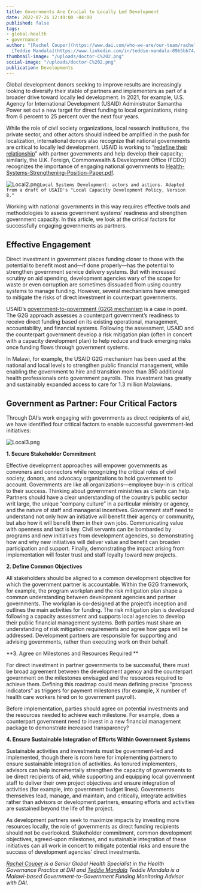 ```yaml
---
title: Governments Are Crucial to Locally Led Development
date: 2022-07-26 12:49:00 -04:00
published: false
tags:
- global-health
- governance
author: "[Rachel Couper](https://www.dai.com/who-we-are/our-team/rachel-couper) and
  [Teddie Mandala](https://www.linkedin.com/in/teddie-mandala-89b5bb74/)"
thumbnail-image: "/uploads/doctor-C%202.png"
social-image: "/uploads/doctor-C%202.png"
publication: Developments
---
```


Global development donors seeking to improve results are increasingly looking to diversify their stable of partners and implementers as part of a broader drive toward locally led development. In 2021, for example, U.S. Agency for International Development (USAID) Administrator Samantha Power set out a new target for direct funding to local organizations, rising from 6 percent to 25 percent over the next four years. 

While the role of civil society organizations, local research institutions, the private sector, and other actors should indeed be amplified in the push for localization, international donors also recognize that national governments are critical to locally led development. USAID is working to “[redefine their relationship](https://www.usaid.gov/sites/default/files/documents/LCD_Policy_-_FORMATTED_508_01-11.pdf)” with partner governments and help develop their capacity; similarly, the U.K. Foreign, Commonwealth & Development Office (FCDO) recognizes the importance of engaging national governments to [Health-Systems-Strengthening-Position-Paper.pdf](/uploads/Health-Systems-Strengthening-Position-Paper.pdf). 





![Local2.png](/uploads/Local2.png)`Local Systems Development: actors and actions. Adapted from a draft of USAID's "Local Capacity Development Policy, Version 8."`

Working with national governments in this way requires effective tools and methodologies to assess government systems’ readiness and strengthen government capacity. In this article, we look at the critical factors for successfully engaging governments as partners.

## Effective Engagement  

Direct investment in government places funding closer to those with the potential to benefit most and—if done properly—has the potential to strengthen government service delivery systems. But with increased scrutiny on aid spending, development agencies wary of the scope for waste or even corruption are sometimes dissuaded from using country systems to manage funding. However, several mechanisms have emerged to mitigate the risks of direct investment in counterpart governments.

USAID’s [government-to-government (G2G) mechanism](https://www.usaid.gov/sites/default/files/documents/220.pdf) is a case in point. The G2G approach assesses a counterpart government’s readiness to receive direct funding based on its existing operational, management, accountability, and financial systems. Following the assessment, USAID and the counterpart government develop a risk mitigation plan (often in concert with a capacity development plan) to help reduce and track emerging risks once funding flows through government systems. 

In Malawi, for example, the USAID G2G mechanism has been used at the national and local levels to strengthen public financial management, while enabling the government to hire and transition more than 350 additional health professionals onto government payrolls. This investment has greatly and sustainably expanded access to care for 1.3 million Malawians. 

## Government as Partner: Four Critical Factors

Through DAI’s work engaging with governments as direct recipients of aid, we have identified four critical factors to enable successful government-led initiatives:

![Local3.png](/uploads/Local3.png)

**1. Secure Stakeholder Commitment**

Effective development approaches will empower governments as conveners and connectors while recognizing the critical roles of civil society, donors, and advocacy organizations to hold government to account. Governments are like all organizations—employee buy-in is critical to their success. Thinking about government ministries as clients can help. Partners should have a clear understanding of the country’s public sector writ large, the unique “company culture” in a particular ministry or agency, and the nature of staff and managerial incentives. 
Government staff need to understand not only how an initiative will benefit their agency or community, but also how it will benefit them in their own jobs. Communicating value with openness and tact is key. Civil servants can be bombarded by programs and new initiatives from development agencies, so demonstrating how and why new initiatives will deliver value and benefit can broaden participation and support. Finally, demonstrating the impact arising from implementation will foster trust and staff loyalty toward new projects.  

**2. Define Common Objectives**

All stakeholders should be aligned to a common development objective for which the government partner is accountable. Within the G2G framework, for example, the program workplan and the risk mitigation plan shape a common understanding between development agencies and partner governments. The workplan is co-designed at the project’s inception and outlines the main activities for funding. The risk mitigation plan is developed following a capacity assessment and supports local agencies to develop their public financial management systems. Both parties must share an understanding of risk mitigation requirements and agree how gaps will be addressed. Development partners are responsible for supporting and advising governments, rather than executing work on their behalf. 

**3. Agree on Milestones and Resources Required **

For direct investment in partner governments to be successful, there must be broad agreement between the development agency and the counterpart government on the milestones envisaged and the resources required to achieve them. Defining this roadmap could mean defining precise “process indicators” as triggers for payment milestones (for example, X number of health care workers hired on to government payroll). 

Before implementation, parties should agree on potential investments and the resources needed to achieve each milestone. For example, does a counterpart government need to invest in a new financial management package to demonstrate increased transparency?

**4. Ensure Sustainable Integration of Efforts Within Government Systems**

Sustainable activities and investments must be government-led and implemented, though there is room here for implementing partners to ensure sustainable integration of activities. As tenured implementers, advisors can help incrementally strengthen the capacity of governments to be direct recipients of aid, while supporting and equipping local government staff to deliver their own project objectives and ensure integration of activities (for example, into government budget lines). Governments themselves lead, manage, and maintain, and critically, integrate activities rather than advisors or development partners, ensuring efforts and activities are sustained beyond the life of the project.  

As development partners seek to maximize impacts by investing more resources locally, the role of governments as direct funding recipients should not be overlooked. Stakeholder commitment, common development objectives, agreed-upon milestones, and sustainable integration of these initiatives can all work in concert to mitigate potential risks and ensure the success of development agencies’ direct investments. 

*[Rachel Couper](https://www.dai.com/who-we-are/our-team/rachel-couper) is a Senior Global Health Specialist in the Health Governance Practice at DAI and [Teddie Mandala](https://www.linkedin.com/in/teddie-mandala-89b5bb74/) Teddie Mandala is a Malawi-based Government-to-Government Funding Monitoring Advisor with DAI.*